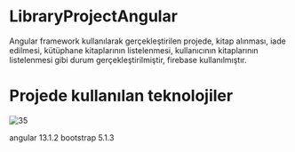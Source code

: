 # LibraryProjectAngular
Angular framework kullanılarak gerçekleştirilen projede, kitap alınması, iade edilmesi, kütüphane kitaplarının listelenmesi, kullanıcının kitaplarının listelenmesi gibi durum gerçekleştirilmiştir, firebase kullanılmıştır.

# Projede kullanılan teknolojiler
![35](https://user-images.githubusercontent.com/49997690/147836151-fc0f9faa-7758-492f-b915-fe425778988e.PNG)

angular 13.1.2
bootstrap 5.1.3
